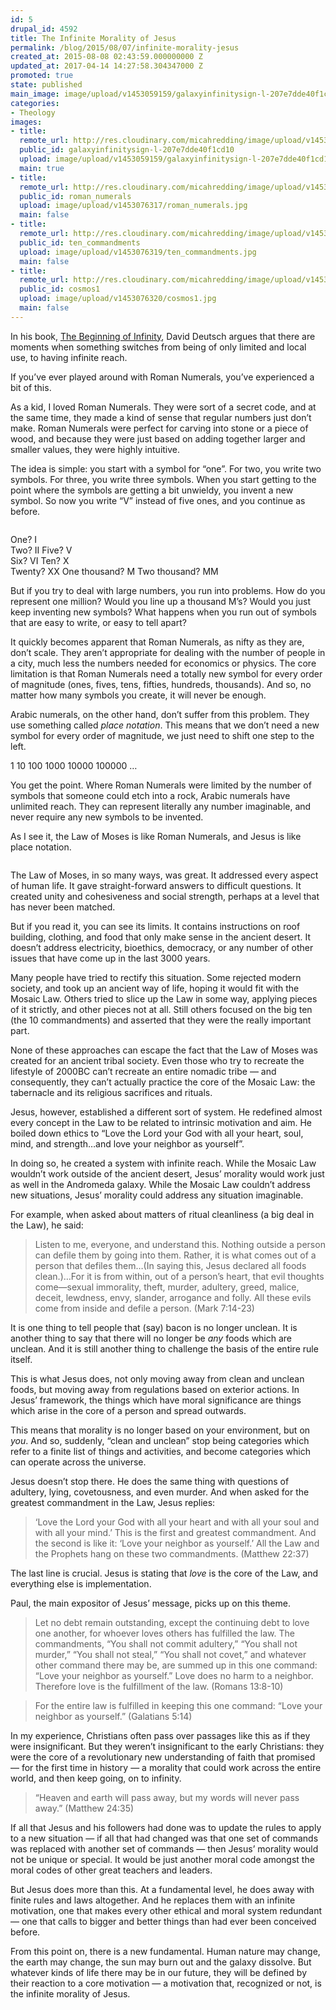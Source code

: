 ```yaml
---
id: 5
drupal_id: 4592
title: The Infinite Morality of Jesus
permalink: /blog/2015/08/07/infinite-morality-jesus
created_at: 2015-08-08 02:43:59.000000000 Z
updated_at: 2017-04-14 14:27:58.304347000 Z
promoted: true
state: published
main_image: image/upload/v1453059159/galaxyinfinitysign-l-207e7dde40f1cd10.jpg
categories:
- Theology
images:
- title: 
  remote_url: http://res.cloudinary.com/micahredding/image/upload/v1453059159/galaxyinfinitysign-l-207e7dde40f1cd10.jpg
  public_id: galaxyinfinitysign-l-207e7dde40f1cd10
  upload: image/upload/v1453059159/galaxyinfinitysign-l-207e7dde40f1cd10.jpg
  main: true
- title: 
  remote_url: http://res.cloudinary.com/micahredding/image/upload/v1453076317/roman_numerals.jpg
  public_id: roman_numerals
  upload: image/upload/v1453076317/roman_numerals.jpg
  main: false
- title: 
  remote_url: http://res.cloudinary.com/micahredding/image/upload/v1453076319/ten_commandments.jpg
  public_id: ten_commandments
  upload: image/upload/v1453076319/ten_commandments.jpg
  main: false
- title: 
  remote_url: http://res.cloudinary.com/micahredding/image/upload/v1453076320/cosmos1.jpg
  public_id: cosmos1
  upload: image/upload/v1453076320/cosmos1.jpg
  main: false
---
```

In his book, [The Beginning of Infinity](http://amzn.to/1W6ETZN), David Deutsch argues that there are moments when something switches from being of only limited and local use, to having infinite reach.

If you’ve ever played around with Roman Numerals, you’ve experienced a bit of this. 

As a kid, I loved Roman Numerals. They were sort of a secret code, and at the same time, they made a kind of sense that regular numbers just don’t make. Roman Numerals were perfect for carving into stone or a piece of wood, and because they were just based on adding together larger and smaller values, they were highly intuitive.

The idea is simple: you start with a symbol for “one”. For two, you write two symbols. For three, you write three symbols. When you start getting to the point where the symbols are getting a bit unwieldy, you invent a new symbol. So now you write “V” instead of five ones, and you continue as before.

<img src="http://res.cloudinary.com/micahredding/image/upload/v1453076317/roman_numerals.jpg" alt="" title="" class="image-full" style="max-width: 100%; height:auto;" />

One? I                        
Two? II
Five? V                      
Six? VI
Ten? X                      
Twenty? XX
One thousand? M
Two thousand? MM  

But if you try to deal with large numbers, you run into problems. How do you represent one million? Would you line up a thousand M’s? Would you just keep inventing new symbols? What happens when you run out of symbols that are easy to write, or easy to tell apart?

It quickly becomes apparent that Roman Numerals, as nifty as they are, don’t scale. They aren’t appropriate for dealing with the number of people in a city, much less the numbers needed for economics or physics. The core limitation is that Roman Numerals need a totally new symbol for every order of magnitude (ones, fives, tens, fifties, hundreds, thousands). And so, no matter how many symbols you create, it will never be enough.

Arabic numerals, on the other hand, don’t suffer from this problem. They use something called *place notation*. This means that we don’t need a new symbol for every order of magnitude, we just need to shift one step to the left.

1
10
100
1000
10000
100000
…

You get the point. Where Roman Numerals were limited by the number of symbols that someone could etch into a rock, Arabic numerals have unlimited reach. They can represent literally any number imaginable, and never require any new symbols to be invented.

As I see it, the Law of Moses is like Roman Numerals, and Jesus is like place notation.

<img src="http://res.cloudinary.com/micahredding/image/upload/v1453076319/ten_commandments.jpg" alt="" title="" class="image-full" style="max-width: 100%; height:auto;" />

The Law of Moses, in so many ways, was great. It addressed every aspect of human life. It gave straight-forward answers to difficult questions. It created unity and cohesiveness and social strength, perhaps at a level that has never been matched.

But if you read it, you can see its limits. It contains instructions on roof building, clothing, and food that only make sense in the ancient desert. It doesn’t address electricity, bioethics, democracy, or any number of other issues that have come up in the last 3000 years.

Many people have tried to rectify this situation. Some rejected modern society, and took up an ancient way of life, hoping it would fit with the Mosaic Law. Others tried to slice up the Law in some way, applying pieces of it strictly, and other pieces not at all. Still others focused on the big ten (the 10 commandments) and asserted that they were the really important part.

None of these approaches can escape the fact that the Law of Moses was created for an ancient tribal society. Even those who try to recreate the lifestyle of 2000BC can’t recreate an entire nomadic tribe — and consequently, they can’t actually practice the core of the Mosaic Law: the tabernacle and its religious sacrifices and rituals.

Jesus, however, established a different sort of system. He redefined almost every concept in the Law to be related to intrinsic motivation and aim. He boiled down ethics to “Love the Lord your God with all your heart, soul, mind, and strength…and love your neighbor as yourself”. 

In doing so, he created a system with infinite reach. While the Mosaic Law wouldn’t work outside of the ancient desert, Jesus’ morality would work just as well in the Andromeda galaxy. While the Mosaic Law couldn’t address new situations, Jesus’ morality could address any situation imaginable.

For example, when asked about matters of ritual cleanliness (a big deal in the Law), he said:

> Listen to me, everyone, and understand this. Nothing outside a person can defile them by going into them. Rather, it is what comes out of a person that defiles them…(In saying this, Jesus declared all foods clean.)…For it is from within, out of a person’s heart, that evil thoughts come—sexual immorality, theft, murder, adultery, greed, malice, deceit, lewdness, envy, slander, arrogance and folly. All these evils come from inside and defile a person. (Mark 7:14-23)

It is one thing to tell people that (say) bacon is no longer unclean. It is another thing to say that there will no longer be *any* foods which are unclean. And it is still another thing to challenge the basis of the entire rule itself.

This is what Jesus does, not only moving away from clean and unclean foods, but moving away from regulations based on exterior actions. In Jesus’ framework, the things which have moral significance are things which arise in the core of a person and spread outwards.

This means that morality is no longer based on your environment, but on *you*. And so, suddenly, “clean and unclean” stop being categories which refer to a finite list of things and activities, and become categories which can operate across the universe.

Jesus doesn’t stop there. He does the same thing with questions of adultery, lying, covetousness, and even murder. And when asked for the greatest commandment in the Law, Jesus replies:

> ‘Love the Lord your God with all your heart and with all your soul and with all your mind.’ This is the first and greatest commandment. And the second is like it: ‘Love your neighbor as yourself.’ All the Law and the Prophets hang on these two commandments. (Matthew 22:37)

The last line is crucial. Jesus is stating that *love* is the core of the Law, and everything else is implementation. 

Paul, the main expositor of Jesus’ message, picks up on this theme.

> Let no debt remain outstanding, except the continuing debt to love one another, for whoever loves others has fulfilled the law. The commandments, “You shall not commit adultery,” “You shall not murder,” “You shall not steal,” “You shall not covet,” and whatever other command there may be, are summed up in this one command: “Love your neighbor as yourself.” Love does no harm to a neighbor. Therefore love is the fulfillment of the law. (Romans 13:8-10)  
  
> For the entire law is fulfilled in keeping this one command: “Love your neighbor as yourself.” (Galatians 5:14)  

In my experience, Christians often pass over passages like this as if they were insignificant. But they weren’t insignificant to the early Christians: they were the core of a revolutionary new understanding of faith that promised — for the first time in history — a morality that could work across the entire world, and then keep going, on to infinity.

> “Heaven and earth will pass away, but my words will never pass away.” (Matthew 24:35)

If all that Jesus and his followers had done was to update the rules to apply to a new situation — if all that had changed was that one set of commands was replaced with another set of commands — then Jesus’ morality would not be unique or special. It would be just another moral code amongst the moral codes of other great teachers and leaders. 

But Jesus does more than this. At a fundamental level, he does away with finite rules and laws altogether. And he replaces them with an infinite motivation, one that makes every other ethical and moral system redundant — one that calls to bigger and better things than had ever been conceived before.

From this point on, there is a new fundamental. Human nature may change, the earth may change, the sun may burn out and the galaxy dissolve. But whatever kinds of life there may be in our future, they will be defined by their reaction to a core motivation — a motivation that, recognized or not, is the infinite morality of Jesus.

<img src="http://res.cloudinary.com/micahredding/image/upload/v1453076320/cosmos1.jpg" alt="" title="" class="image-full" style="max-width: 100%; height:auto;" />
